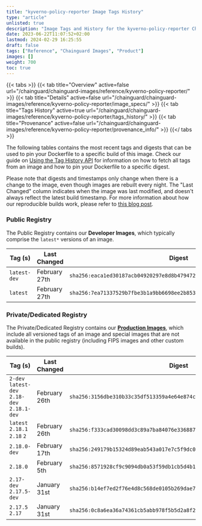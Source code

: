 ```yaml
---
title: "kyverno-policy-reporter Image Tags History"
type: "article"
unlisted: true
description: "Image Tags and History for the kyverno-policy-reporter Chainguard Image"
date: 2023-06-22T11:07:52+02:00
lastmod: 2024-02-29 16:25:55
draft: false
tags: ["Reference", "Chainguard Images", "Product"]
images: []
weight: 700
toc: true
---
```


{{< tabs >}}
{{< tab title="Overview" active=false url="/chainguard/chainguard-images/reference/kyverno-policy-reporter/" >}}
{{< tab title="Details" active=false url="/chainguard/chainguard-images/reference/kyverno-policy-reporter/image_specs/" >}}
{{< tab title="Tags History" active=true url="/chainguard/chainguard-images/reference/kyverno-policy-reporter/tags_history/" >}}
{{< tab title="Provenance" active=false url="/chainguard/chainguard-images/reference/kyverno-policy-reporter/provenance_info/" >}}
{{</ tabs >}}

The following tables contains the most recent tags and digests that can be used to pin your Dockerfile to a specific build of this image. Check our guide on [Using the Tag History API](/chainguard/chainguard-images/using-the-tag-history-api/) for information on how to fetch all tags from an image and how to pin your Dockerfile to a specific digest.

Please note that digests and timestamps only change when there is a change to the image, even though images are rebuilt every night. The "Last Changed" column indicates when the image was last modified, and doesn't always reflect the latest build timestamp. For more information about how our reproducible builds work, please refer to [this blog post](https://www.chainguard.dev/unchained/reproducing-chainguards-reproducible-image-builds).

### Public Registry
The Public Registry contains our **Developer Images**, which typically comprise the `latest*` versions of an image.

| Tag (s)       | Last Changed  | Digest                                                                    |
|---------------|---------------|---------------------------------------------------------------------------|
|  `latest-dev` | February 27th | `sha256:eaca1ed30187acb04920297e8d8b479472139bdcf7593d8b9376dbd42dac2143` |
|  `latest`     | February 27th | `sha256:7ea71337529b7fbe3b1a9bb6698ee2b853b3065fc80279832669d2ff32598fea` |


### Private/Dedicated Registry
The Private/Dedicated Registry contains our **[Production Images](https://www.chainguard.dev/chainguard-images)**, which include all versioned tags of an image and special images that are not available in the public registry (including FIPS images and other custom builds).

| Tag (s)                                       | Last Changed  | Digest                                                                    |
|-----------------------------------------------|---------------|---------------------------------------------------------------------------|
|  `2-dev` `latest-dev` `2.18-dev` `2.18.1-dev` | February 26th | `sha256:3156dbe310b33c35df513359a4e64e874c34a874bad25b284cbc0d6d3f0323b8` |
|  `latest` `2.18.1` `2.18` `2`                 | February 26th | `sha256:f333cad30098dd3c89a7ba84076e336887eb899978b74b0ae486475e2771e528` |
|  `2.18.0-dev`                                 | February 17th | `sha256:249179b15324d89eab543a017e7c5f9dc02a1e104572c2d9d835cff4ef0b14c5` |
|  `2.18.0`                                     | February 5th  | `sha256:8571928cf9c9094db0a53f59db1cb5d4b131e9d7e0b27f39d756185f5464c2b1` |
|  `2.17-dev` `2.17.5-dev`                      | January 31st  | `sha256:b14ef7ed2f76e4d8c568de0105b269dae799f915914324d6ef5cde88515f0b38` |
|  `2.17.5` `2.17`                              | January 31st  | `sha256:0c8a6ea36a74361cb5abb978f5b5d2a8f20d86416c5c843ae969b9966df54528` |


